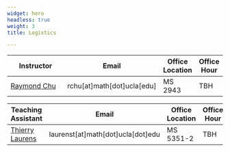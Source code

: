 ```yaml
---
widget: hero
headless: true
weight: 3
title: Logistics

---
```

<table style="table-layout:fixed">
<col style="width:35%"/>
<thead>
<th>Instructor</th>
<th>Email</th>
<th>Office Location</th>
<th>Office Hour</th>
</thead>
<tbody>
<tr>
<td><a href="https://raymondchu.netlify.app">Raymond Chu</a></td>
<td>rchu[at]math[dot]ucla[edu]</td>
<td>MS 2943</td>
<td>TBH</td>
</tr>
</tbody>
</table>

<table style="table-layout:fixed">
<col style="width:35%" span="4" />
<thead>
<th>Teaching Assistant</th>
<th>Email</th>
<th>Office Location</th>
<th>Office Hour</th>
</thead>
<tbody>
<tr>
<td><a href="https://www.math.ucla.edu/~laurenst/index.html">Thierry Laurens</a></td>
<td>laurenst[at]math[dot]ucla[dot]edu</td>
<td>MS 5351-2</td>
<td>TBH</td>
</tr>
</tbody>
</table>
